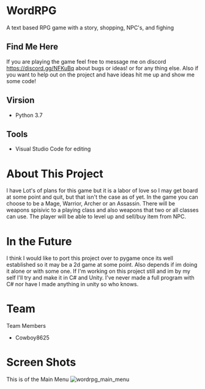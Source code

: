 # WordRPG

  A text based RPG game with a story, shopping, NPC's, and fighing

## Find Me Here
If you are playing the game feel free to message me on discord https://discord.gg/NFKuBq about bugs or ideas!
or for any thing else.
Also if you want to help out on the project and have ideas hit me up and show me some code!

## Virsion
* Python 3.7

## Tools
* Visual Studio Code for editing

# About This Project
I have Lot's of plans for this game but it is a labor of love so I may get board at some point and quit, but that isn't the case as of yet. In the game you can choose to be a Mage, Warrior, Archer or an Assassin. There will be weapons spisivic to a playing class and also weapons that two or all classes can use. The player will be able to level up and sell/buy item from NPC.

# In the Future
I think I would like to port this project over to pygame once its well established so it may be a 2d game at some point.
Also depends if im doing it alone or with some one. If I'm working on this project still and im by my self I'll try and make it in C# and Unity. I've never made a full program with C# nor have I made anything in unity so who knows.

# Team
<a name="team-members"></a>Team Members
* Cowboy8625

# Screen Shots

This is of the Main Menu
![wordrpg_main_menu](https://user-images.githubusercontent.com/43012445/48389982-80e16100-e6c5-11e8-99e1-56bf323d52f7.PNG)




